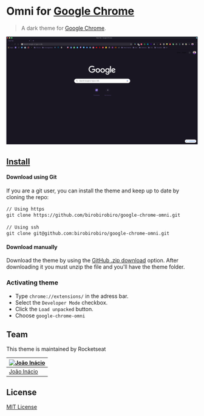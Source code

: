 # Omni for [Google Chrome](https://www.google.com/intl/pt-BR/chrome/)

> A dark theme for [Google Chrome](https://www.google.com/intl/pt-BR/chrome/).

![Screenshot](./screenshot.png)

## [Install](./INSTALL.md)

#### Download using Git

If you are a git user, you can install the theme and keep up to date by cloning the repo:<br>

```
// Using https
git clone https://github.com/birobirobiro/google-chrome-omni.git

// Using ssh
git clone git@github.com:birobirobiro/google-chrome-omni.git
```

#### Download manually

Download the theme by using the [GitHub .zip download](https://github.com/birobirobiro/google-chrome-omni/archive/master.zip) option. After downloading it you must unzip the file and you'll have the theme folder.

### Activating theme

- Type `chrome://extensions/` in the adress bar.
- Select the `Developer Mode` checkbox.
- Click the `Load unpacked` button.
- Choose `google-chrome-omni`

## Team

This theme is maintained by Rocketseat

[![João Inácio](https://avatars0.githubusercontent.com/u/22185823?v=3&s=70)](https://github.com/birobirobiro) |
--- |
[João Inácio](https://github.com/birobirobiro) |

## License

[MIT License](./LICENSE)
